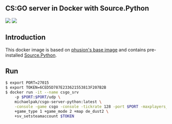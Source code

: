 CS:GO server in Docker with Source.Python
---
[![](https://images.microbadger.com/badges/version/michaelpak/csgo-server-python.svg)](https://microbadger.com/images/michaelpak/csgo-server-python) [![](https://images.microbadger.com/badges/image/michaelpak/csgo-server-python.svg)](https://microbadger.com/images/michaelpak/csgo-server-python)

## Introduction
This docker image is based on [phusion's base image] and contains pre-installed [Source.Python].

## Run

```sh
$ export PORT=27015
$ export TOKEN=6CED5D787E233621553813F207B2B
$ docker run -it --name csgo_srv
    -p $PORT:$PORT/udp \
    michaelpak/csgo-server-python:latest \
    -console -game csgo -console -tickrate 128 -port $PORT -maxplayers_override 10 \
    +game_type 1 +game_mode 2 +map de_dust2 \
    +sv_setsteamaccount $TOKEN
```

   [phusion's base image]: <https://github.com/phusion/baseimage-docker>
   [Source.Python]: <https://github.com/Source-Python-Dev-Team/Source.Python>